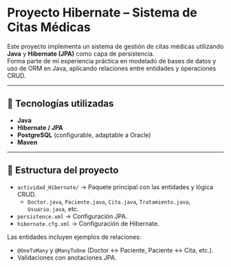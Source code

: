 # Proyecto Hibernate – Sistema de Citas Médicas

Este proyecto implementa un sistema de gestión de citas médicas utilizando **Java** y **Hibernate (JPA)** como capa de persistencia.  
Forma parte de mi experiencia práctica en modelado de bases de datos y uso de ORM en Java, aplicando relaciones entre entidades y operaciones CRUD.

---

## 🚀 Tecnologías utilizadas
- **Java**  
- **Hibernate / JPA**  
- **PostgreSQL** (configurable, adaptable a Oracle)  
- **Maven**  

---

## 📂 Estructura del proyecto
- `actividad_Hibernate/` → Paquete principal con las entidades y lógica CRUD.  
  - `Doctor.java`, `Paciente.java`, `Cita.java`, `Tratamiento.java`, `Usuario.java`, etc.  
- `persistence.xml` → Configuración JPA.  
- `hibernate.cfg.xml` → Configuración de Hibernate.  

Las entidades incluyen ejemplos de relaciones:
- `@OneToMany` y `@ManyToOne` (Doctor ↔ Paciente, Paciente ↔ Cita, etc.).  
- Validaciones con anotaciones JPA.  
